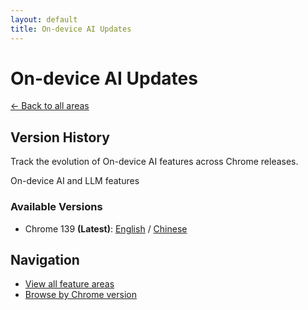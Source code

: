 ```yaml
---
layout: default
title: On-device AI Updates
---
```


# On-device AI Updates

[← Back to all areas](../index.html)

## Version History

Track the evolution of On-device AI features across Chrome releases.

On-device AI and LLM features

### Available Versions

- Chrome 139 **(Latest)**: [English](./chrome-139-en.html) / [Chinese](./chrome-139-zh.html)

## Navigation

- [View all feature areas](../index.html)
- [Browse by Chrome version](../../versions/index.html)

